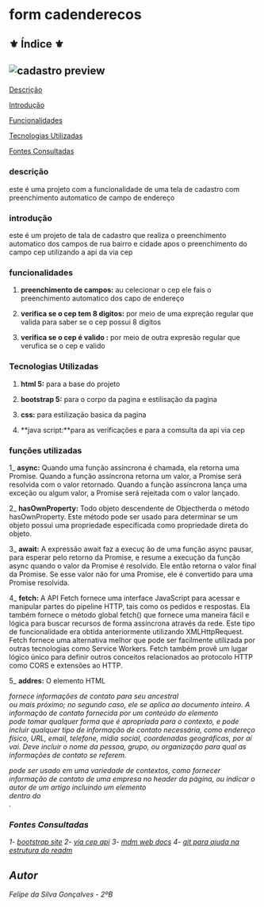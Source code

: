 #  form cadenderecos 

## ⚜️ Índice ⚜️

![cadastro preview ](cadastro.PNG.png)
---

[Descrição](#descri%C3%A7%C3%A3o)

[Introdução](#introdu%C3%A7%C3%A3o)

[Funcionalidades](#funcionalidades)

[Tecnologias Utilizadas](#tecnologias-utilizadas)

[Fontes Consultadas](#fontes-consultadas)


### descrição 

este é uma projeto com a funcionalidade de uma tela de cadastro com preenchimento automatico de campo de endereço 


### introdução 

este é um projeto de tala de cadastro que realiza o preenchimento automatico dos campos de rua bairro e cidade apos o preenchimento do campo cep utilizando a api da via cep 

### funcionalidades

1. **preenchimento de campos:** au celecionar o cep ele fais o preenchimento automatico dos capo de endereço

2. **verifica se o cep tem 8 digitos:** por meio de uma expreção regular que valida para saber se o cep possui 8 digitos

3. **verifica se o cep é valido :** por meio de outra expresão regular que verufica se o cep e valido 



### Tecnologias Utilizadas


1. **html 5:** para a base do projeto

2. **bootstrap 5:** para o corpo da pagina e estilisação da pagina

3. **css:** para estilização basica da pagina

4. **java script:**para as verificações e para a comsulta da api via cep


### funções utilizadas

1_ **async:** Quando uma função assíncrona é chamada, ela retorna uma Promise. Quando a função assíncrona retorna um valor, a Promise será resolvida com o valor retornado. Quando a função assíncrona lança uma exceção ou algum valor, a Promise será rejeitada com o valor lançado.




2_ **hasOwnProperty:** Todo objeto descendente de Objectherda o método hasOwnProperty. Este método pode ser usado para determinar se um objeto possui uma propriedade especificada como propriedade direta do objeto.



3_ **await:** A expressão await faz a execuç ão de uma função async pausar, para esperar pelo retorno da Promise, e resume a execução da função async quando o valor da Promise é resolvido. Ele então retorna o valor final da Promise. Se esse valor não for uma Promise, ele é convertido para uma Promise resolvida.



4_ **fetch:** A API Fetch fornece uma interface JavaScript para acessar e manipular partes do pipeline HTTP, tais como os pedidos e respostas. Ela também fornece o método global fetch() que fornece uma maneira fácil e lógica para buscar recursos de forma assíncrona através da rede.
Este tipo de funcionalidade era obtida anteriormente utilizando XMLHttpRequest. Fetch fornece uma alternativa melhor que pode ser facilmente utilizada por outras tecnologias como Service Workers. Fetch também provê um lugar lógico único para definir outros conceitos relacionados ao protocolo HTTP como CORS e extensões ao HTTP.



5_ **addres:**  O elemento HTML <address> fornece informações de contato para seu ancestral <article> ou <body> mais próximo; no segundo caso, ele se aplica ao documento inteiro.
A informação de contato fornecida por um conteúdo do elemento <address> pode tomar qualquer forma que é apropriada para o contexto, e pode incluir qualquer tipo de informação de contato necessária, como endereço físico, URL, email, telefone, mídia social, coordenadas geográficas, por aí vai. Deve incluir o nome da pessoa, grupo, ou organização para qual as informações de contato se referem.
<address> pode ser usado em uma variedade de contextos, como fornecer informação de contato de uma empresa no header da página, ou indicar o autor de um artigo incluindo um elemento <address> dentro do <article>.

### Fontes Consultadas 

1- [bootstrap site](https://getbootstrap.com/)
2- [via cep api](https://viacep.com.br/)
3- [mdm web docs](https://developer.mozilla.org/pt-BR/)
4- [git para ajuda na estrutura do readm](https://github.com/NickSilvaDavila/cadlog-system)


##  Autor 
Felipe da Silva Gonçalves - 2ºB
